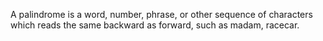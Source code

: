A palindrome is a word, number, phrase, or other sequence of characters which reads the same backward as forward, such as madam, racecar.